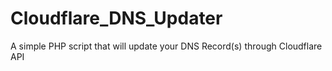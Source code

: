 # Cloudflare_DNS_Updater
A simple PHP script that will update your DNS Record(s) through Cloudflare API
